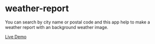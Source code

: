# weather-report
You can search by city name or postal code and this app help to make a weather report with an background weather image.

[Live Demo](https://weather.parixitsoni.com/)
